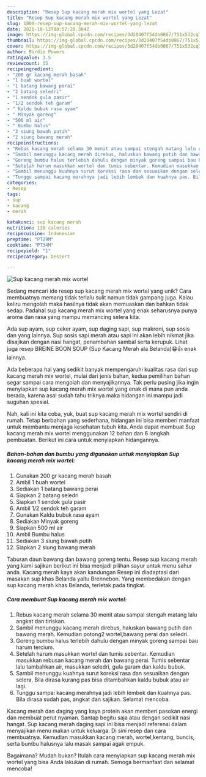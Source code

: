 ```yaml
---
description: "Resep Sup kacang merah mix wortel yang Lezat"
title: "Resep Sup kacang merah mix wortel yang Lezat"
slug: 1800-resep-sup-kacang-merah-mix-wortel-yang-lezat
date: 2020-10-12T08:57:20.304Z
image: https://img-global.cpcdn.com/recipes/3d20407f54db0867/751x532cq70/sup-kacang-merah-mix-wortel-foto-resep-utama.jpg
thumbnail: https://img-global.cpcdn.com/recipes/3d20407f54db0867/751x532cq70/sup-kacang-merah-mix-wortel-foto-resep-utama.jpg
cover: https://img-global.cpcdn.com/recipes/3d20407f54db0867/751x532cq70/sup-kacang-merah-mix-wortel-foto-resep-utama.jpg
author: Birdie Powers
ratingvalue: 3.5
reviewcount: 15
recipeingredient:
- "200 gr kacang merah basah"
- "1 buah wortel"
- "1 batang bawang perai"
- "2 batang seledri"
- "1 sendok gula pasir"
- "1/2 sendok teh garam"
- " Kaldu bubuk rasa ayam"
- " Minyak goreng"
- "500 ml air"
- " Bumbu halus"
- "3 siung bawah putih"
- "2 siung bawang merah"
recipeinstructions:
- "Rebus kacang merah selama 30 menit atau sampai stengah matang lalu angkat dan tiriskan."
- "Sambil menunggu kacang merah direbus, haluskan bawang putih dan bawang merah. Kemudian potong2 wortel,bawang perai dan seledri."
- "Goreng bumbu halus terlebih dahulu dengan minyak goreng sampai bau harum tercium."
- "Setelah harum masukkan wortel dan tumis sebentar. Kemudian masukkan rebusan kacang merah dan bawang perai. Tumis sebentar lalu tambahkan air, masukkan seledri, gula garam dan kaldu bubuk."
- "Sambil menunggu kuahnya surut koreksi rasa dan sesuaikan dengan selera. Bila dirasa kurang pas bisa ditambahkan kaldu bubuk atau air lagi."
- "Tunggu sampai kacang merahnya jadi lebih lembek dan kuahnya pas. Bila dirasa sudah pas, angkat dan sajikan. Selamat mencoba."
categories:
- Resep
tags:
- sup
- kacang
- merah

katakunci: sup kacang merah 
nutrition: 138 calories
recipecuisine: Indonesian
preptime: "PT29M"
cooktime: "PT34M"
recipeyield: "1"
recipecategory: Dessert

---
```



![Sup kacang merah mix wortel](https://img-global.cpcdn.com/recipes/3d20407f54db0867/751x532cq70/sup-kacang-merah-mix-wortel-foto-resep-utama.jpg)

Sedang mencari ide resep sup kacang merah mix wortel yang unik? Cara membuatnya memang tidak terlalu sulit namun tidak gampang juga. Kalau keliru mengolah maka hasilnya tidak akan memuaskan dan bahkan tidak sedap. Padahal sup kacang merah mix wortel yang enak seharusnya punya aroma dan rasa yang mampu memancing selera kita.

Ada sup ayam, sup ceker ayam, sup daging sapi, sup makroni, sup sosis dan yang lainnya. Sup sosis sapi merah atau sapi ini akan lebih nikmat jika disajikan dengan nasi hangat, penambahan sambal serta kerupuk. Lihat juga resep BREINE BOON SOUP (Sup Kacang Merah ala Belanda)😁👍 enak lainnya.

Ada beberapa hal yang sedikit banyak mempengaruhi kualitas rasa dari sup kacang merah mix wortel, mulai dari jenis bahan, kedua pemilihan bahan segar sampai cara mengolah dan menyajikannya. Tak perlu pusing jika ingin menyiapkan sup kacang merah mix wortel yang enak di mana pun anda berada, karena asal sudah tahu triknya maka hidangan ini mampu jadi suguhan spesial.


Nah, kali ini kita coba, yuk, buat sup kacang merah mix wortel sendiri di rumah. Tetap berbahan yang sederhana, hidangan ini bisa memberi manfaat untuk membantu menjaga kesehatan tubuh kita. Anda dapat membuat Sup kacang merah mix wortel menggunakan 12 bahan dan 6 langkah pembuatan. Berikut ini cara untuk menyiapkan hidangannya.

<!--inarticleads1-->

##### Bahan-bahan dan bumbu yang digunakan untuk menyiapkan Sup kacang merah mix wortel:

1. Gunakan 200 gr kacang merah basah
1. Ambil 1 buah wortel
1. Sediakan 1 batang bawang perai
1. Siapkan 2 batang seledri
1. Siapkan 1 sendok gula pasir
1. Ambil 1/2 sendok teh garam
1. Gunakan  Kaldu bubuk rasa ayam
1. Sediakan  Minyak goreng
1. Siapkan 500 ml air
1. Ambil  Bumbu halus
1. Sediakan 3 siung bawah putih
1. Siapkan 2 siung bawang merah


Taburan daun bawang dan bawang goreng tentu. Resep sup kacang merah yang kami sajikan berikut ini bisa menjadi pilihan sayur untuk menu sahur anda. Kacang merah kaya akan kandungan Resep ini diadaptasi dari masakan sup khas Belanda yaitu Brennebon. Yang membedakan dengan sup kacang merah khas Belanda, terletak pada tingkat. 

<!--inarticleads2-->

##### Cara membuat Sup kacang merah mix wortel:

1. Rebus kacang merah selama 30 menit atau sampai stengah matang lalu angkat dan tiriskan.
1. Sambil menunggu kacang merah direbus, haluskan bawang putih dan bawang merah. Kemudian potong2 wortel,bawang perai dan seledri.
1. Goreng bumbu halus terlebih dahulu dengan minyak goreng sampai bau harum tercium.
1. Setelah harum masukkan wortel dan tumis sebentar. Kemudian masukkan rebusan kacang merah dan bawang perai. Tumis sebentar lalu tambahkan air, masukkan seledri, gula garam dan kaldu bubuk.
1. Sambil menunggu kuahnya surut koreksi rasa dan sesuaikan dengan selera. Bila dirasa kurang pas bisa ditambahkan kaldu bubuk atau air lagi.
1. Tunggu sampai kacang merahnya jadi lebih lembek dan kuahnya pas. Bila dirasa sudah pas, angkat dan sajikan. Selamat mencoba.


Kacang merah dan daging yang kaya protein akan memberi pasokan energi dan membuat perut nyaman. Santap begitu saja atau dengan sedikit nasi hangat. Sup kacang merah daging sapi ini bisa menjadi referensi dalam menyajikan menu makan untuk keluarga. Di sini resep dan cara membuatnya. Kemudian masukkan kacang merah, wortel,kentang, buncis, serta bumbu halusnya lalu masak sampai agak empuk. 

Bagaimana? Mudah bukan? Itulah cara menyiapkan sup kacang merah mix wortel yang bisa Anda lakukan di rumah. Semoga bermanfaat dan selamat mencoba!
